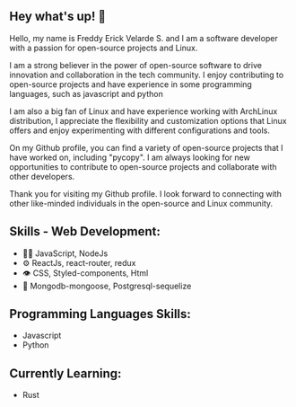 <!-- <h1 align="center">
  <img src="https://images.unsplash.com/photo-1555066931-4365d14bab8c?ixlib=rb-1.2.1&ixid=MnwxMjA3fDB8MHxwaG90by1wYWdlfHx8fGVufDB8fHx8&auto=format&fit=crop&w=870&q=80" 
  object-fit="cover" height="100px"  alt="cover" />
</h1> -->

## Hey what's up! 👋
Hello, my name is Freddy Erick Velarde S. and I am a software developer with a passion for open-source projects and Linux.

I am a strong believer in the power of open-source software to drive innovation and collaboration in the tech community. I enjoy contributing to open-source projects and have experience in some programming languages, such as javascript and python

I am also a big fan of Linux and have experience working with ArchLinux distribution,  I appreciate the flexibility and customization options that Linux offers and enjoy experimenting with different configurations and tools.

On my Github profile, you can find a variety of open-source projects that I have worked on, including "pycopy". I am always looking for new opportunities to contribute to open-source projects and collaborate with other developers.

Thank you for visiting my Github profile. I look forward to connecting with other like-minded individuals in the open-source and Linux community.

<!-- - 🧭 Founder at [@th8ta](https://github.com/th8ta) and [@useverto](https://github.com/useverto) -->


## Skills - Web Development:
- 👨‍💻 JavaScript, NodeJs
- ⚙️ ReactJs, react-router, redux
- 👁️ CSS, Styled-components, Html
- 💽 Mongodb-mongoose, Postgresql-sequelize

## Programming Languages Skills:
- Javascript
- Python

## Currently Learning:
- Rust

<!-- - [marton.lederer.hu](https://marton.lederer.hu) -->
